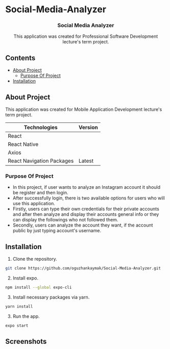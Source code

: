 # Social-Media-Analyzer

<p align="center">
  <h3 align="center">Social Media Analyzer</h3>
  <p align="center">
    This application was created for Professional Software Development lecture's term project.
  </p>
</p>

<!-- Contents -->
## Contents

* [About Project](#about-project)
  * [Purpose Of Project](#purpose-of-project)
* [Installation](#installation)

## About Project
This application was created for Mobile Application Development lecture's term project.

| Technologies | Version
| --- | ---
| React | 
| React Native | 
| Axios | 
| React Navigation Packages | Latest

### Purpose Of Project
* In this project, if user wants to analyze an Instagram account it should be register and then login.
* After successfully login, there is two available options for users who will use this application.
* Firstly, users can type their own credentials for their private accounts and after then analyze and display their accounts general info or they can display the followings who not followed them.
* Secondly, users can analyze the account they want, if the account public by just typing account's username.

## Installation
1. Clone the repository.
```sh
git clone https://github.com/oguzhankaymak/Social-Media-Analyzer.git
```
2. Install expo.
```sh
npm install --global expo-cli
```
3. Install necessary packages via yarn.
```sh
yarn install
```
3. Run the app.
```sh
expo start
```

<!-- MARKDOWN LINKS & IMAGES -->
[build-shield]: https://img.shields.io/badge/build-passing-brightgreen.svg?style=flat-square
[contributors-shield]: https://img.shields.io/badge/contributors-2-orange.svg?style=flat-square
[license-shield]: https://img.shields.io/badge/license-MIT-blue.svg?style=flat-square
[license-url]: https://choosealicense.com/licenses/mit

## Screenshots


